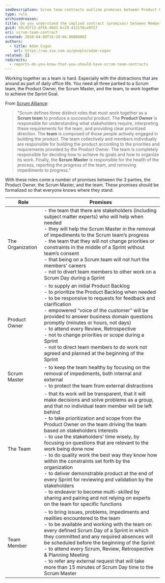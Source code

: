```yaml
---
seoDescription: Scrum team contracts outline promises between Product Owner, Scrum Master, and team members for successful collaboration and delivery of product goals.
type: rule
archivedreason:
title: Do you understand the implied contract (promises) between Members of the Scrum Team?
guid: 50cd5f13-df56-40d3-bc29-4121f8ce9f27
uri: scrum-team-contract
created: 2010-04-09T16:29:04.0000000Z
authors:
  - title: Adam Cogan
    url: https://ww.ssw.com.au/people/adam-cogan
related: []
redirects:
  - reports-do-you-know-that-you-should-have-scrum-team-contracts
---
```


Working together as a team is hard. Especially with the distractions that are around as part of daily office life. You need all three partied to a Scrum team, the Product Owner, the Scrum Master, and the team, to work together to achieve the Sprint Goal.

<!--endintro-->

From [Scrum Alliance](https://www.scrumalliance.org/):

> "Scrum defines three distinct roles that must work together as a **Scrum team** to produce a successful product. The **Product Owner** is responsible for understanding what stakeholders require, interpreting these requirements for the team, and providing clear prioritized direction. The **team** is composed of those people actively engaged in building the product. The team collectively and members individually are responsible for building the product according to the priorities and requirements provided by the Product Owner. The team is completely responsible for deciding how to achieve its goals and how to organize its work. Finally, the **Scrum Master** is responsible for the health of the process, reporting the progress of the team, and removing impediments to progress."

With these roles come a number of promises between the 3 parties, the Product Owner, the Scrum Master, and the team. These promises should be formalized so that everyone knows where they stand.

| **Role**         | **Promises**                                                                                                                                                                                                                                                                                                                                                                                                                                                                                                                                                                                                                                                                                                                                                       |
| ---------------- | ------------------------------------------------------------------------------------------------------------------------------------------------------------------------------------------------------------------------------------------------------------------------------------------------------------------------------------------------------------------------------------------------------------------------------------------------------------------------------------------------------------------------------------------------------------------------------------------------------------------------------------------------------------------------------------------------------------------------------------------------------------------ |
| The Organization | - the team that there are stakeholders (including subject matter experts) who will help when needed <br> - they will help the Scrum Master in the removal of impediments to the Scrum team’s progress <br> - the team that they will not change priorities or constraints in the middle of a Sprint without team’s consent <br> - that being on a Scrum team will not hurt the members’ careers <br> - not to divert team members to other work on a Scrum Day during a Sprint                                                                                                                                                                                                                                                                                     |
| Product Owner    | - to supply an initial Product Backlog <br> - to prioritize the Product Backlog when needed <br> - to be responsive to requests for feedback and clarification <br> - empowered “voice of the customer” will be provided to answer business domain questions promptly (minutes or hours, not days) <br> - to attend every Review, Retrospective <br> - not to change priorities or scope during a Sprint <br> - not to direct team members to do work not agreed and planned at the beginning of the Sprint                                                                                                                                                                                                                                                        |
| Scrum Master     | - to keep the team healthy by focusing on the removal of impediments, both internal and external <br> - to protect the team from external distractions                                                                                                                                                                                                                                                                                                                                                                                                                                                                                                                                                                                                             |
| The Team         | - that its work will be transparent, that it will make decisions and solve problems as a group, and that no individual team member will be left behind <br> - to take prioritization and scope from the Product Owner on the team driving the team based on stakeholders interests <br> - to use the stakeholders’ time wisely, by focusing on questions that are relevant to the work being done now <br> - to do quality work the best way they know how within the constraints set forth by the organization <br> - to deliver demonstrable product at the end of every Sprint for reviewing and validation by the stakeholders <br> - to endeavor to become multi-skilled by sharing and pairing and not relying on experts on the team for specific functions |
| Team Member      | - to bring issues, problems, impediments and realities encountered to the team <br> - to be available and working with the team on every defined Scrum Day of a Sprint in which they committed and any required absences will be scheduled before the beginning of the Sprint <br> - to attend every Scrum, Review, Retrospective &amp; Planning Meeting <br> - to refer any external request that will take more than 15 minutes of Scrum Day time to the Scrum Master                                                                                                                                                                                                                                                                                            |
